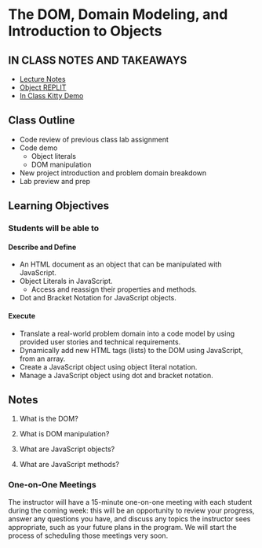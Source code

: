 # The DOM, Domain Modeling, and Introduction to Objects

## IN CLASS NOTES AND TAKEAWAYS

- [Lecture Notes](lecture-notes.md)
- [Object REPLIT](https://replit.com/@arpatterson31/Class201d86-OBJECTS#index.js)
- [In Class Kitty Demo](inclass-demo)

## Class Outline

- Code review of previous class lab assignment
- Code demo
  - Object literals
  - DOM manipulation
- New project introduction and problem domain breakdown
- Lab preview and prep

## Learning Objectives

### Students will be able to

#### Describe and Define

- An HTML document as an object that can be manipulated with JavaScript.
- Object Literals in JavaScript.
  - Access and reassign their properties and methods.
- Dot and Bracket Notation for JavaScript objects.

#### Execute

- Translate a real-world problem domain into a code model by using provided user stories and technical requirements.
- Dynamically add new HTML tags (lists) to the DOM using JavaScript, from an array.
- Create a JavaScript object using object literal notation.
- Manage a JavaScript object using dot and bracket notation.

## Notes

1. What is the DOM?

1. What is DOM manipulation?

1. What are JavaScript objects?

1. What are JavaScript methods?

### One-on-One Meetings

The instructor will have a 15-minute one-on-one meeting with each student during the coming week: this will be an opportunity to review your progress, answer any questions you have, and discuss any topics the instructor sees appropriate, such as your future plans in the program. We will start the process of scheduling those meetings very soon.
